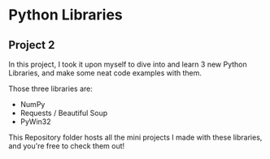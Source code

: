 # Python Libraries
## Project 2

In this project, I took it upon myself to dive into and learn 3 new Python Libraries, and make some neat code examples with them. 

Those three libraries are:
  * NumPy
  * Requests / Beautiful Soup
  * PyWin32

This Repository folder hosts all the mini projects I made with these libraries, and you're free to check them out!
